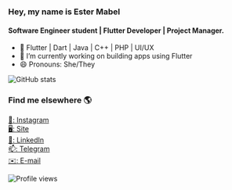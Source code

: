 ### Hey, my name is Ester Mabel
#### Software Engineer student | Flutter Developer | Project Manager.


- 🧠 Flutter | Dart | Java | C++ | PHP | UI/UX
- 🔭 I’m currently working on building apps using Flutter 
- 😄 Pronouns: She/They 

![GitHub stats](https://github-readme-stats.vercel.app/api?username=estermabel&theme=dark&show_icons=true)

### Find me elsewhere 🌎

[📸: Instagram](https://instagram.com/estermabel) <br>
[🖥: Site](https://www.estermabel.com) <br>
[💼: LinkedIn](https://www.linkedin.com/in/estermabel/) <br>
[📫: Telegram](https://t.me/estermabel) <br>
[✉️: E-mail](mailto:estermabel2@gmail.com) 

![Profile views](https://gpvc.arturio.dev/estermabel)  
